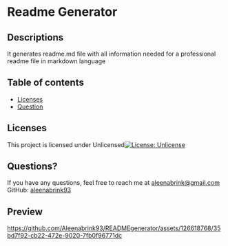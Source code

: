 
# Readme Generator
## Descriptions
It generates readme.md file with all information needed for a professional readme file in markdown language

## Table of contents
* [Licenses](#licenses)
* [Question](#question)
## Licenses
This project is licensed under Unlicensed[![License: Unlicense](https://img.shields.io/badge/license-Unlicense-blue.svg)](http://unlicense.org/)
## Questions?
If you have any questions, feel free to reach me at aleenabrink@gmail.com   
GitHub: [aleenabrink93](https://github.com/Aleenabrink93)

## Preview

https://github.com/Aleenabrink93/READMEgenerator/assets/126618768/35bd7f92-cb22-472e-9020-7fb0f96771dc

